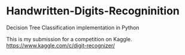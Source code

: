 # Handwritten-Digits-Recogninition
Decision Tree Classification implementation in Python

This is my submission for a competition on Kaggle.
https://www.kaggle.com/c/digit-recognizer/
